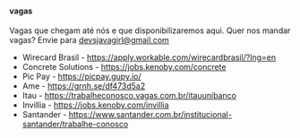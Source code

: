 #### vagas
Vagas que chegam até nós e que disponibilizaremos aqui. Quer nos mandar vagas? Envie para devsjavagirl@gmail.com

* Wirecard Brasil - https://apply.workable.com/wirecardbrasil/?lng=en
* Concrete Solutions - https://jobs.kenoby.com/concrete
* Pic Pay - https://picpay.gupy.io/
* Ame - https://grnh.se/df473d5a2
* Itau - https://trabalheconosco.vagas.com.br/itauunibanco
* Invillia - https://jobs.kenoby.com/invillia
* Santander - https://www.santander.com.br/institucional-santander/trabalhe-conosco

